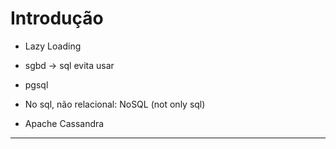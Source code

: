 # Introdução

- Lazy Loading

- sgbd -> sql evita usar 
- pgsql

- No sql, não relacional: NoSQL (not only sql)

- Apache Cassandra

---



